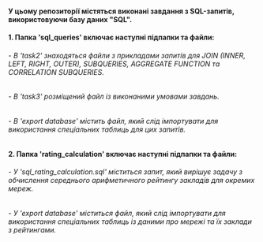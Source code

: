 #### У цьому репозиторії містяться виконані завдання з SQL-запитів, використовуючи базу даних "SQL". 
#### 1. Папка 'sql_queries' включає наступні підпапки та файли:
   ###### - В 'task2' знаходяться файли з прикладами запитів для JOIN (INNER, LEFT, RIGHT, OUTER), SUBQUERIES, AGGREGATE FUNCTION та CORRELATION SUBQUERIES.
   ###### - В 'task3' розміщений файл із виконаними умовами завдань.
   ###### - В 'export database' містить файл, який слід імпортувати для використання спеціальних таблиць для цих запитів.
#### 2. Папка 'rating_calculation' включає наступні підпапки та файли:
   ###### - У 'sql_rating_calculation.sql' міститься запит, який вирішує задачу з обчислення середнього арифметичного рейтингу закладів для окремих мереж.
   ###### - У 'export database' міститься файл, який слід імпортувати для використання спеціальних таблиць із даними про мережі та їх заклади з рейтингами.
